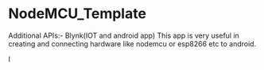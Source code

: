 # NodeMCU_Template
Additional APIs:- Blynk(IOT and android app) This app is very useful in creating and connecting hardware like nodemcu or esp8266 etc to android.

I
